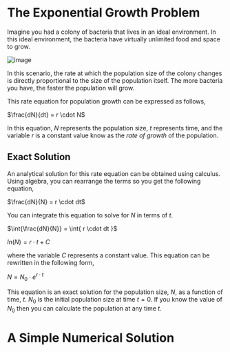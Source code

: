 # The Exponential Growth Problem
Imagine you had a colony of bacteria that lives in an ideal environment.  In this ideal environment, the bacteria have virtually unlimited food and space to grow.

![image](https://github.com/tomeng70/LittleLamb/assets/12796159/7a31187d-b532-4c8b-9800-4442517adb0f)


In this scenario, the rate at which the population size of the colony changes is directly proportional to the size of the population itself.
The more bacteria you have, the faster the population will grow.

This rate equation for population growth can be expressed as follows,

$\frac{dN}{dt} = r \cdot N$

In this equation, $N$ represents the population size, $t$ represents time, and the variable $r$ is a constant value know as the <i>rate of growth</i> of the population.

## Exact Solution
An analytical solution for this rate equation can be obtained using calculus. Using algebra, you can rearrange the terms so you get the following equation,

$\frac{dN}{N} = r \cdot dt$

You can integrate this equation to solve for $N$ in terms of $t$.

$\int{\frac{dN}{N}} = \int{ r \cdot dt }$

$ln(N) = r \cdot t + C$

where the variable $C$ represents a constant value.  This equation can be rewritten in the following form,

$N = N_0 \cdot e^{r \cdot t}$

This equation is an exact solution for the population size, $N$, as a function of time, $t$. $N_0$ is the initial population size at time $t = 0$.  If you know the value of $N_0$ then you can calculate the population at any time $t$.

# A Simple Numerical Solution

